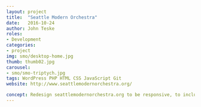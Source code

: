 ```yaml
---
layout: project
title:  "Seattle Modern Orchestra"
date:   2016-10-24
author: John Teske
roles:
- Development
categories:
- project
img: smo/desktop-home.jpg
thumb: thumb02.jpg
carousel:
- smo/smo-triptych.jpg
tags: WordPress PHP HTML CSS JavaScript Git
website: http://www.seattlemodernorchestra.org/

concept: Redesign seattlemodernorchestra.org to be responsive, to include a blog, and be easy to maintain.
---
```

